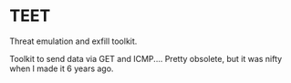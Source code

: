 # TEET
Threat emulation and exfill toolkit.  

Toolkit to send data via GET and ICMP....  Pretty obsolete, but it was nifty when I made it 6 years ago.
